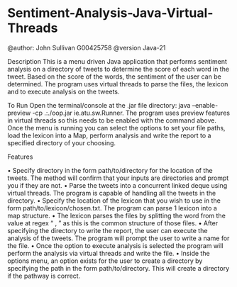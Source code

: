 # Sentiment-Analysis-Java-Virtual-Threads


@author: John Sullivan G00425758
@version Java-21

Description
This is a menu driven Java application that performs sentiment analysis on a
directory of tweets to determine the score of each word in the tweet. Based on the
score of the words, the sentiment of the user can be determined. The program uses
virtual threads to parse the files, the lexicon and to execute analysis on the tweets.

To Run
Open the terminal/console at the .jar file directory:
java –enable-preview -cp .:./oop.jar ie.atu.sw.Runner. The program uses preview
features in virtual threads so this needs to be enabled with the command above.
Once the menu is running you can select the options to set your file paths, load the
lexicon into a Map, perform analysis and write the report to a specified directory of
your choosing.

Features

• Specify directory in the form path/to/directory for the location of the tweets.
The method will confirm that your inputs are directories and prompt you if they
are not.
• Parse the tweets into a concurrent linked deque using virtual threads. The
program is capable of handling all the tweets in the directory.
• Specify the location of the lexicon that you wish to use in the form
path/to/lexicon/chosen.txt. The program can parse 1 lexicon into a map
structure.
• The lexicon parses the files by splitting the word from the value at regex “ , ”
as this is the common structure of those files.
• After specifying the directory to write the report, the user can execute the
analysis of the tweets. The program will prompt the user to write a name for
the file.
• Once the option to execute analysis is selected the program will perform the
analysis via virtual threads and write the file.
• Inside the options menu, an option exists for the user to create a directory by
specifying the path in the form path/to/directory. This will create a directory if
the pathway is correct.
